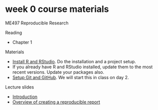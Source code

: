# week 0 course materials  

ME497 Reproducible Research

Reading

- Chapter 1

Materials 

- [Install R and RStudio](https://github.com/DSR-RHIT/install-R-and-RStudio). Do the installation and a project setup. 
- If you already have R and RStudio installed, update them to the most recent versions. Update your packages also. 
- [Setup Git and GitHub](cm003_git-setup.md). We will start this in class on day 2. 

Lecture slides 

- [Introduction](slides001_introduction.pdf) 
- [Overview of creating a reproducible report](slides002_software.pdf) 

